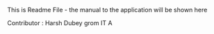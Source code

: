 This is Readme File - the manual to the application will be shown here

Contributor : Harsh Dubey grom IT A
